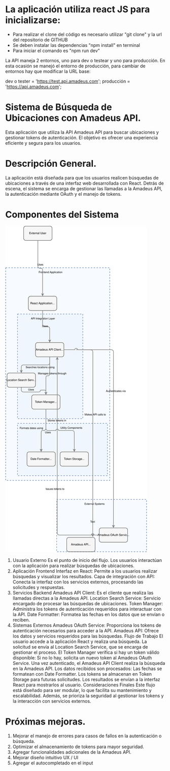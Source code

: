 # La aplicación utiliza react JS para inicializarse:
* Para realizar el clone del código es necesario utilizar "git clone" y la url del repositorio de GITHUB
* Se deben instalar las dependencias "npm install" en terminal
* Para iniciar el comando es "npm run dev"

La API maneja 2 entornos, uno para dev o testear y uno para producción.
En esta ocasión se manejó el entorno de producción, para cambiar de entornos hay que modificar la URL base:

dev o tester = 'https://test.api.amadeus.com';
producción = 'https://api.amadeus.com';

# Sistema de Búsqueda de Ubicaciones con Amadeus API.
Esta aplicación que utiliza la API Amadeus API para buscar ubicaciones y gestionar tokens de autenticación. 
El objetivo es ofrecer una experiencia eficiente y segura para los usuarios.

# Descripción General.
La aplicación está diseñada para que los usuarios realicen búsquedas de ubicaciones a través de una interfaz web desarrollada con React. 
Detrás de escena, el sistema se encarga de gestionar las llamadas a la Amadeus API, la autenticación mediante OAuth y el manejo de tokens.

# Componentes del Sistema
![img arquitectura](./public/diagramaAirportTest.webp)

1. Usuario Externo
Es el punto de inicio del flujo. Los usuarios interactúan con la aplicación para realizar búsquedas de ubicaciones.
2. Aplicación Frontend
Interfaz en React: Permite a los usuarios realizar búsquedas y visualizar los resultados.
Capa de integración con API: Conecta la interfaz con los servicios externos, procesando las solicitudes y respuestas.
3. Servicios Backend
Amadeus API Client: Es el cliente que realiza las llamadas directas a la Amadeus API.
Location Search Service: Servicio encargado de procesar las búsquedas de ubicaciones.
Token Manager: Administra los tokens de autenticación requeridos para interactuar con la API.
Date Formatter: Formatea las fechas en los datos que se envían o reciben.
4. Sistemas Externos
Amadeus OAuth Service: Proporciona los tokens de autenticación necesarios para acceder a la API.
Amadeus API: Ofrece los datos y servicios requeridos para las búsquedas.
Flujo de Trabajo
El usuario accede a la aplicación React y realiza una búsqueda.
La solicitud se envía al Location Search Service, que se encarga de gestionar el proceso.
El Token Manager verifica si hay un token válido disponible:
Si no lo hay, solicita un nuevo token al Amadeus OAuth Service.
Una vez autenticado, el Amadeus API Client realiza la búsqueda en la Amadeus API.
Los datos recibidos son procesados:
Las fechas se formatean con Date Formatter.
Los tokens se almacenan en Token Storage para futuras solicitudes.
Los resultados se envían a la interfaz React para mostrarlos al usuario.
Consideraciones Finales
Este flujo está diseñado para ser modular, lo que facilita su mantenimiento y escalabilidad. 
Además, se prioriza la seguridad al gestionar los tokens y la interacción con servicios externos.

# Próximas mejoras.
1. Mejorar el manejo de errores para casos de fallos en la autenticación o búsqueda.
2. Optimizar el almacenamiento de tokens para mayor seguridad.
3. Agregar funcionalidades adicionales de la Amadeus API.
4. Mejorar diseño intuitivo UX / UI
5. Agregar el autocompletado en el input